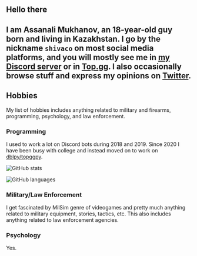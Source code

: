 ## Hello there
I am Assanali Mukhanov, an 18-year-old guy born and living in Kazakhstan. I go by the nickname `shivaco` on most social media platforms, and you will mostly see me in [my Discord server](https://discord.gg/YYtpYBr) or in [Top.gg](https://discord.gg/EYHTgJX). I also occasionally browse stuff and express my opinions on [Twitter](https://twitter.com/shivaco_).
---------------------

## Hobbies
My list of hobbies includes anything related to military and firearms, programming, psychology, and law enforcement.

### Programming
I used to work a lot on Discord bots during 2018 and 2019. Since 2020 I have been busy with college and instead moved on to work on [dblpy/topggpy](https://github.com/top-gg/python-sdk).

![GitHub stats](https://github-readme-stats.vercel.app/api?username=anuraghazra&show_icons=true)

![GitHub languages](https://github-readme-stats.vercel.app/api/top-langs/?username=shivaco)

### Military/Law Enforcement
I get fascinated by MilSim genre of videogames and pretty much anything related to military equipment, stories, tactics, etc. This also includes anything related to law enforcement agencies.

### Psychology
Yes.

